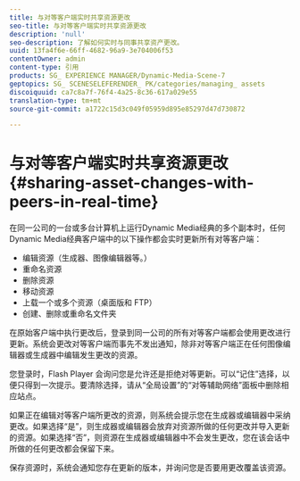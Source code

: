 ```yaml
---
title: 与对等客户端实时共享资源更改
seo-title: 与对等客户端实时共享资源更改
description: 'null'
seo-description: 了解如何实时与同事共享资产更改。
uuid: 13fa4f6e-66ff-4682-96a9-3e704006f53
contentOwner: admin
content-type: 引用
products: SG_ EXPERIENCE MANAGER/Dynamic-Media-Scene-7
geptopics: SG_ SCENESELEFERENDER_ PK/categories/managing_ assets
discoiquuid: ca7c8a7f-76f4-4a25-8c36-617a029e55
translation-type: tm+mt
source-git-commit: a1722c15d3c049f05959d895e85297d47d730872

---
```



# 与对等客户端实时共享资源更改{#sharing-asset-changes-with-peers-in-real-time}

在同一公司的一台或多台计算机上运行Dynamic Media经典的多个副本时，任何Dynamic Media经典客户端中的以下操作都会实时更新所有对等客户端：

* 编辑资源（生成器、图像编辑器等。）
* 重命名资源
* 删除资源
* 移动资源
* 上载一个或多个资源（桌面版和 FTP）
* 创建、删除或重命名文件夹

在原始客户端中执行更改后，登录到同一公司的所有对等客户端都会使用更改进行更新。系统会更改对等客户端而事先不发出通知，除非对等客户端正在任何图像编辑器或生成器中编辑发生更改的资源。

您登录时，Flash Player 会询问您是允许还是拒绝对等更新。可以“记住”选择，以便只得到一次提示。要清除选择，请从“全局设置”的“对等辅助网络”面板中删除相应站点。

如果正在编辑对等客户端所更改的资源，则系统会提示您在生成器或编辑器中采纳更改。如果选择“是”，则生成器或编辑器会放弃对资源所做的任何更改并导入更新的资源。如果选择“否”，则资源在生成器或编辑器中不会发生更改，您在该会话中所做的任何更改都会保留下来。

保存资源时，系统会通知您存在更新的版本，并询问您是否要用更改覆盖该资源。
